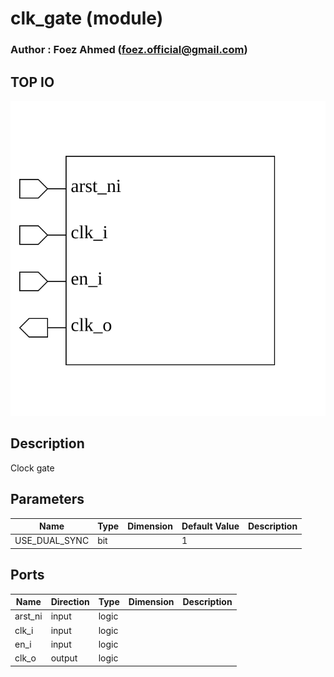 # clk_gate (module)

### Author : Foez Ahmed (foez.official@gmail.com)

## TOP IO
<img src="./clk_gate_top.svg">

## Description
 Clock gate

## Parameters
|Name|Type|Dimension|Default Value|Description|
|-|-|-|-|-|
|USE_DUAL_SYNC|bit||1||

## Ports
|Name|Direction|Type|Dimension|Description|
|-|-|-|-|-|
|arst_ni|input|logic|||
|clk_i|input|logic|||
|en_i|input|logic|||
|clk_o|output|logic|||
